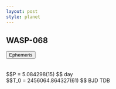 ```yaml
---
layout: post
style: planet
---
```

<script src="../js/planets.js"></script>

## WASP-068

<!-- Tab links -->
<div class="tab">
<button class="tablinks" onclick="openCity(event, 'Ephemeris')">Ephemeris</button>
</div>

<!-- Tab content -->
<div id="Ephemeris" class="tabcontent" markdown="1">
<br/><br/>
$$P = 5.084298(15) $$ day <br/>
$$T_0 = 2456064.864327(61) $$ BJD TDB
<br/><br/>
<br/><br/>
</div>



<script src="../js/tabs.js"></script>


